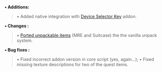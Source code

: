 **• Additions:**
> • Added native integration with [Device Selector Key](https://www.moddb.com/mods/stalker-anomaly/addons/mcm-required-device-selector-key) addon.

**• Changes :**
> • [Ported unpackable items](https://trello.com/c/s84mFXuJ/27-port-mre-and-suitcase-to-vanilla-unpack-system) (MRE and Suitcase) the the vanilla unpack system.

**• Bug fixes :**
> • Fixed incorrect addon version in core script (yes, again...);
> • Fixed missing texture descriptions for two of the quest items.
